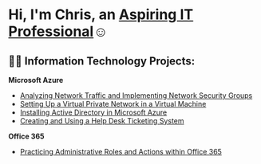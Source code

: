 <h1>Hi, I'm Chris, an <a href="https://linkedin.com/in/christopherkhawaja">Aspiring IT Professional</a>☺</h1>

<h2>👨‍💻 Information Technology Projects:</h2>

<b>Microsoft Azure</b>
 - [Analyzing Network Traffic and Implementing Network Security Groups](https://github.com/chriskhawaja/azure-network-protocols)
-  [Setting Up a Virtual Private Network in a Virtual Machine](https://github.com/chriskhawaja/vpn)
-  [Installing Active Directory in Microsoft Azure](https://github.com/chriskhawaja/activedirectory)
-  [Creating and Using a Help Desk Ticketing System](https://github.com/chriskhawaja/ticketingsystem)

<b>Office 365</b>
 - [Practicing Administrative Roles and Actions within Office 365](https://github.com/chriskhawaja/office365)
